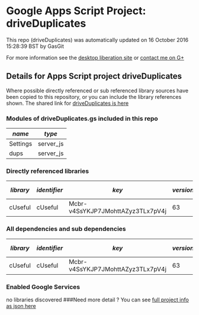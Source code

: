 # Google Apps Script Project: driveDuplicates
This repo (driveDuplicates) was automatically updated on 16 October 2016 15:28:39 BST by GasGit

For more information see the [desktop liberation site](http://ramblings.mcpher.com/Home/excelquirks/drivesdk/gettinggithubready "desktop liberation") or [contact me on G+](https://plus.google.com/+BruceMcpherson "Bruce McPherson - GDE")
## Details for Apps Script project driveDuplicates
Where possible directly referenced or sub referenced library sources have been copied to this repository, or you can include the library references shown. 
The shared link for [driveDuplicates is here](https://script.google.com/d/11dmASz2tuiD3Hn-kliZ5puTmsiHE4y3Rusb71STTWiiSAIjJkl2zmTNJ/edit?usp=sharing "open in the GAS IDE")

### Modules of driveDuplicates.gs included in this repo
*name*|*type*
--- | --- 
Settings| server_js
dups| server_js
### Directly referenced libraries
*library*|*identifier*|*key*|*version*|*dev mode*|*source*|
--- | --- | --- | --- | --- | --- 
cUseful| cUseful|Mcbr-v4SsYKJP7JMohttAZyz3TLx7pV4j|63|no|[here](libraries/cUseful "library source")
### All dependencies and sub dependencies
*library*|*identifier*|*key*|*version*|*dev mode*|*source*|
--- | --- | --- | --- | --- | --- 
cUseful| cUseful|Mcbr-v4SsYKJP7JMohttAZyz3TLx7pV4j|63|no|[here](libraries/cUseful "library source")
### Enabled Google Services
no libraries discovered
###Need more detail ?
You can see [full project info as json here](info.json)
